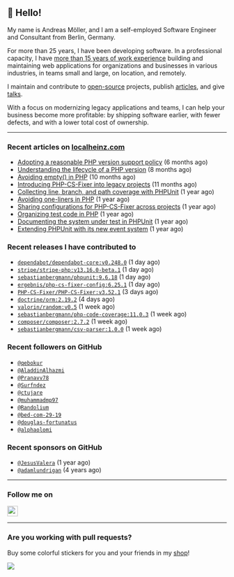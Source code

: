## :wave: Hello!

My name is Andreas Möller, and I am a self-employed Software Engineer and Consultant from Berlin, Germany.

For more than 25 years, I have been developing software. In a professional capacity, I have [more than 15 years of work experience](https://localheinz.com/work-experience/) building and maintaining web applications for organizations and businesses in various industries, in teams small and large, on location, and remotely.

I maintain and contribute to [open-source](https://localheinz.com/open-source/) projects, publish [articles](https://localheinz.com/articles/), and give [talks](https://localheinz.com/talks).

With a focus on modernizing legacy applications and teams, I can help your business become more profitable: by shipping software earlier, with fewer defects, and with a lower total cost of ownership.

<hr>

### Recent articles on [localheinz.com](https://localheinz.com/articles/)

- [Adopting a reasonable PHP version support policy](https://localheinz.com/articles/2023/09/12/adopting-a-reasonable-php-version-support-policy/) (6 months ago)
- [Understanding the lifecycle of a PHP version](https://localheinz.com/articles/2023/07/16/understanding-the-lifecycle-of-a-php-version/) (8 months ago)
- [Avoiding empty() in PHP](https://localheinz.com/articles/2023/05/10/avoiding-empty-in-php/) (10 months ago)
- [Introducing PHP-CS-Fixer into legacy projects](https://localheinz.com/articles/2023/04/10/introducing-php-cs-fixer-into-legacy-projects/) (11 months ago)
- [Collecting line, branch, and path coverage with PHPUnit](https://localheinz.com/articles/2023/03/22/collecting-line-branch-and-path-coverage-with-phpunit/) (1 year ago)
- [Avoiding one-liners in PHP](https://localheinz.com/articles/2023/03/18/avoiding-one-liners-in-php/) (1 year ago)
- [Sharing configurations for PHP-CS-Fixer across projects](https://localheinz.com/articles/2023/03/10/sharing-configurations-for-php-cs-fixer-across-projects/) (1 year ago)
- [Organizing test code in PHP](https://localheinz.com/articles/2023/03/03/organizing-test-code-in-php/) (1 year ago)
- [Documenting the system under test in PHPUnit](https://localheinz.com/articles/2023/02/22/documenting-the-system-under-test-in-phpunit/) (1 year ago)
- [Extending PHPUnit with its new event system](https://localheinz.com/articles/2023/02/14/extending-phpunit-with-its-new-event-system/) (1 year ago)

### Recent releases I have contributed to

- [`dependabot/dependabot-core:v0.248.0`](https://github.com/dependabot/dependabot-core/releases/tag/v0.248.0) (1 day ago)
- [`stripe/stripe-php:v13.16.0-beta.1`](https://github.com/stripe/stripe-php/releases/tag/v13.16.0-beta.1) (1 day ago)
- [`sebastianbergmann/phpunit:9.6.18`](https://github.com/sebastianbergmann/phpunit/releases/tag/9.6.18) (1 day ago)
- [`ergebnis/php-cs-fixer-config:6.25.1`](https://github.com/ergebnis/php-cs-fixer-config/releases/tag/6.25.1) (1 day ago)
- [`PHP-CS-Fixer/PHP-CS-Fixer:v3.52.1`](https://github.com/PHP-CS-Fixer/PHP-CS-Fixer/releases/tag/v3.52.1) (3 days ago)
- [`doctrine/orm:2.19.2`](https://github.com/doctrine/orm/releases/tag/2.19.2) (4 days ago)
- [`valorin/random:v0.5`](https://github.com/valorin/random/releases/tag/v0.5) (1 week ago)
- [`sebastianbergmann/php-code-coverage:11.0.3`](https://github.com/sebastianbergmann/php-code-coverage/releases/tag/11.0.3) (1 week ago)
- [`composer/composer:2.7.2`](https://github.com/composer/composer/releases/tag/2.7.2) (1 week ago)
- [`sebastianbergmann/csv-parser:1.0.0`](https://github.com/sebastianbergmann/csv-parser/releases/tag/1.0.0) (1 week ago)

### Recent followers on GitHub

- [`@qebokur`](https://github.com/qebokur)
- [`@AladdinAlhazmi`](https://github.com/AladdinAlhazmi)
- [`@Pranavv78`](https://github.com/Pranavv78)
- [`@Surfndez`](https://github.com/Surfndez)
- [`@ctujare`](https://github.com/ctujare)
- [`@muhammadmp97`](https://github.com/muhammadmp97)
- [`@Randolium`](https://github.com/Randolium)
- [`@bed-com-29-19`](https://github.com/bed-com-29-19)
- [`@douglas-fortunatus`](https://github.com/douglas-fortunatus)
- [`@alphaolomi`](https://github.com/alphaolomi)

### Recent sponsors on GitHub

- [`@JesusValera`](https://github.com/JesusValera) (1 year ago)
- [`@adamlundrigan`](https://github.com/adamlundrigan) (4 years ago)

<hr>

### Follow me on

<p>
    <a target="_blank" href="https://twitter.com/intent/follow?screen_name=localheinz" title="Follow @localheinz on Twitter"><img src="https://cdn.jsdelivr.net/npm/simple-icons@3.9.0/icons/twitter.svg" width="24px" height="24px"></a>
</p>

<hr>

### Are you working with pull requests?

Buy some colorful stickers for you and your friends in my <a target="_blank" href="https://shop.localheinz.com" title="shop.localheinz.com">shop</a>!

[![](https://localheinz.com/permanent/img/localheinz/localheinz)](https://localheinz.com/permanent/url/localheinz/localheinz)
